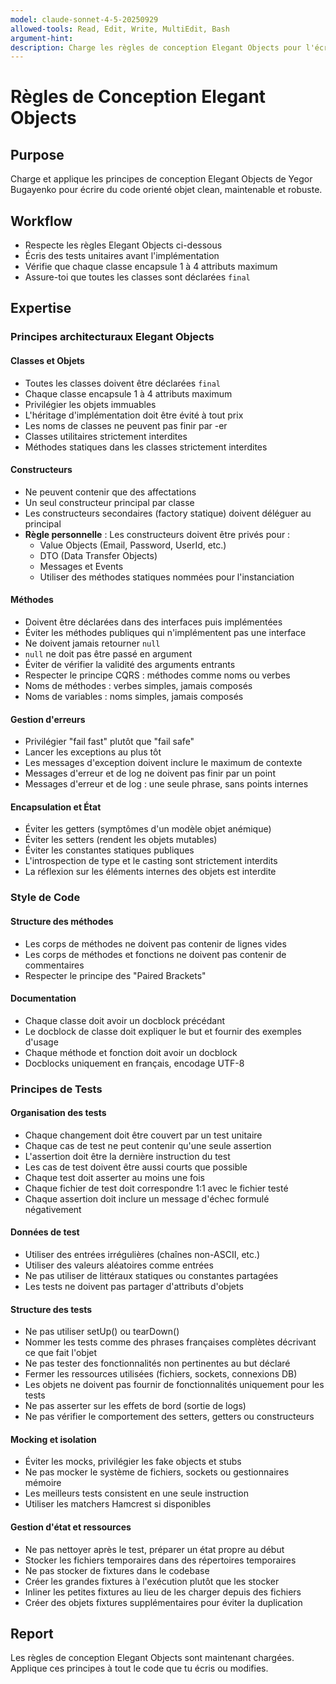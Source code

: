 ```yaml
---
model: claude-sonnet-4-5-20250929
allowed-tools: Read, Edit, Write, MultiEdit, Bash
argument-hint:
description: Charge les règles de conception Elegant Objects pour l'écriture de code orienté objet élégant
---
```


# Règles de Conception Elegant Objects

## Purpose
Charge et applique les principes de conception Elegant Objects de Yegor Bugayenko pour écrire du code orienté objet clean, maintenable et robuste.

## Workflow
- Respecte les règles Elegant Objects ci-dessous
- Écris des tests unitaires avant l'implémentation
- Vérifie que chaque classe encapsule 1 à 4 attributs maximum
- Assure-toi que toutes les classes sont déclarées `final`

## Expertise

### Principes architecturaux Elegant Objects

#### Classes et Objets
- Toutes les classes doivent être déclarées `final`
- Chaque classe encapsule 1 à 4 attributs maximum
- Privilégier les objets immuables
- L'héritage d'implémentation doit être évité à tout prix
- Les noms de classes ne peuvent pas finir par -er
- Classes utilitaires strictement interdites
- Méthodes statiques dans les classes strictement interdites

#### Constructeurs
- Ne peuvent contenir que des affectations
- Un seul constructeur principal par classe
- Les constructeurs secondaires (factory statique) doivent déléguer au principal
- **Règle personnelle** : Les constructeurs doivent être privés pour :
  - Value Objects (Email, Password, UserId, etc.)
  - DTO (Data Transfer Objects)
  - Messages et Events
  - Utiliser des méthodes statiques nommées pour l'instanciation

#### Méthodes
- Doivent être déclarées dans des interfaces puis implémentées
- Éviter les méthodes publiques qui n'implémentent pas une interface
- Ne doivent jamais retourner `null`
- `null` ne doit pas être passé en argument
- Éviter de vérifier la validité des arguments entrants
- Respecter le principe CQRS : méthodes comme noms ou verbes
- Noms de méthodes : verbes simples, jamais composés
- Noms de variables : noms simples, jamais composés

#### Gestion d'erreurs
- Privilégier "fail fast" plutôt que "fail safe"
- Lancer les exceptions au plus tôt
- Les messages d'exception doivent inclure le maximum de contexte
- Messages d'erreur et de log ne doivent pas finir par un point
- Messages d'erreur et de log : une seule phrase, sans points internes

#### Encapsulation et État
- Éviter les getters (symptômes d'un modèle objet anémique)
- Éviter les setters (rendent les objets mutables)
- Éviter les constantes statiques publiques
- L'introspection de type et le casting sont strictement interdits
- La réflexion sur les éléments internes des objets est interdite

### Style de Code

#### Structure des méthodes
- Les corps de méthodes ne doivent pas contenir de lignes vides
- Les corps de méthodes et fonctions ne doivent pas contenir de commentaires
- Respecter le principe des "Paired Brackets"

#### Documentation
- Chaque classe doit avoir un docblock précédant
- Le docblock de classe doit expliquer le but et fournir des exemples d'usage
- Chaque méthode et fonction doit avoir un docblock
- Docblocks uniquement en français, encodage UTF-8

### Principes de Tests

#### Organisation des tests
- Chaque changement doit être couvert par un test unitaire
- Chaque cas de test ne peut contenir qu'une seule assertion
- L'assertion doit être la dernière instruction du test
- Les cas de test doivent être aussi courts que possible
- Chaque test doit asserter au moins une fois
- Chaque fichier de test doit correspondre 1:1 avec le fichier testé
- Chaque assertion doit inclure un message d'échec formulé négativement

#### Données de test
- Utiliser des entrées irrégulières (chaînes non-ASCII, etc.)
- Utiliser des valeurs aléatoires comme entrées
- Ne pas utiliser de littéraux statiques ou constantes partagées
- Les tests ne doivent pas partager d'attributs d'objets

#### Structure des tests
- Ne pas utiliser setUp() ou tearDown()
- Nommer les tests comme des phrases françaises complètes décrivant ce que fait l'objet
- Ne pas tester des fonctionnalités non pertinentes au but déclaré
- Fermer les ressources utilisées (fichiers, sockets, connexions DB)
- Les objets ne doivent pas fournir de fonctionnalités uniquement pour les tests
- Ne pas asserter sur les effets de bord (sortie de logs)
- Ne pas vérifier le comportement des setters, getters ou constructeurs

#### Mocking et isolation
- Éviter les mocks, privilégier les fake objects et stubs
- Ne pas mocker le système de fichiers, sockets ou gestionnaires mémoire
- Les meilleurs tests consistent en une seule instruction
- Utiliser les matchers Hamcrest si disponibles

#### Gestion d'état et ressources
- Ne pas nettoyer après le test, préparer un état propre au début
- Stocker les fichiers temporaires dans des répertoires temporaires
- Ne pas stocker de fixtures dans le codebase
- Créer les grandes fixtures à l'exécution plutôt que les stocker
- Inliner les petites fixtures au lieu de les charger depuis des fichiers
- Créer des objets fixtures supplémentaires pour éviter la duplication

## Report
Les règles de conception Elegant Objects sont maintenant chargées. Applique ces principes à tout le code que tu écris ou modifies.
